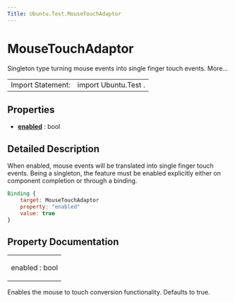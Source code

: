 ```yaml
---
Title: Ubuntu.Test.MouseTouchAdaptor
---
```

        
MouseTouchAdaptor
=================

<span class="subtitle"></span>
Singleton type turning mouse events into single finger touch events. More...

|                   |                      |
|-------------------|----------------------|
| Import Statement: | import Ubuntu.Test . |

<span id="properties"></span>
Properties
----------

-   ****[enabled](#enabled-prop)**** : bool

<span id="details"></span>
Detailed Description
--------------------

When enabled, mouse events will be translated into single finger touch events. Being a singleton, the feature must be enabled explicitly either on component completion or through a binding.

``` qml
Binding {
    target: MouseTouchAdaptor
    property: "enabled"
    value: true
}
```

Property Documentation
----------------------

<table>
<colgroup>
<col width="100%" />
</colgroup>
<tbody>
<tr class="odd">
<td><p><span id="enabled-prop"></span><span class="name">enabled</span> : <span class="type">bool</span></p></td>
</tr>
</tbody>
</table>

Enables the mouse to touch conversion functionality. Defaults to true.

